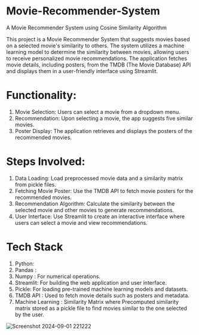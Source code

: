 # Movie-Recommender-System
A Movie Recommender System using Cosine Similarity Algorithm

This project is a Movie Recommender System that suggests movies based on a selected movie's similarity to others. The system utilizes a machine learning model to determine the similarity between movies, allowing users to receive personalized movie recommendations. The application fetches movie details, including posters, from the TMDB (The Movie Database) API and displays them in a user-friendly interface using Streamlit.

# Functionality:
1. Movie Selection: Users can select a movie from a dropdown menu.
2. Recommendation: Upon selecting a movie, the app suggests five similar movies.
3. Poster Display: The application retrieves and displays the posters of the recommended movies.

# Steps Involved:
1. Data Loading: Load preprocessed movie data and a similarity matrix from pickle files.
2. Fetching Movie Poster: Use the TMDB API to fetch movie posters for the recommended movies.
3. Recommendation Algorithm: Calculate the similarity between the selected movie and other movies to generate recommendations.
4. User Interface: Use Streamlit to create an interactive interface where users can select a movie and view recommendations.


# Tech Stack

1. Python: 
2. Pandas :
3. Numpy : For numerical operations.
4. Streamlit: For building the web application and user interface.
5. Pickle: For loading pre-trained machine learning models and datasets.
6. TMDB API : Used to fetch movie details such as posters and metadata.
7. Machine Learning : Similarity Matrix where Precomputed similarity matrix stored as a pickle file to find movies similar to the one selected by the user.
   
![Screenshot 2024-09-01 221222](https://github.com/user-attachments/assets/42bccfcb-c52b-4a93-b4d8-d165bfb61550)
